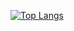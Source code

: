 [![Top Langs](https://github-readme-stats.vercel.app/api/top-langs/?username=siryul&layout=compact)](https://github.com/anuraghazra/github-readme-stats)

